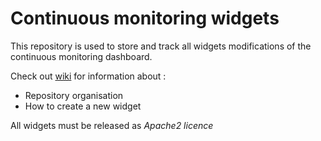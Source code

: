 # Continuous monitoring widgets

This repository is used to store and track all widgets modifications of the continuous monitoring dashboard.

Check out [wiki](https://github.com/suricate-io/widgets/wiki) for information about :
* Repository organisation
* How to create a new widget

All widgets must be released as *Apache2 licence*
